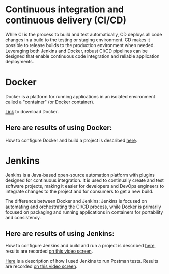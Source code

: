 # Continuous integration and continuous delivery (CI/CD)

While CI is the process to build and test automatically, CD deploys all code changes in a build to the testing or staging environment. CD makes it possible to release builds to the production environment when needed. 
Leveraging both Jenkins and Docker, robust CI/CD pipelines can be designed that enable continuous code integration and reliable application deployments.

# Docker

Docker is a platform for running applications in an isolated environment called a "container" (or Docker container).

<a href="https://www.docker.com" target="_blank">Link</a> to download Docker.

## Here are results of using Docker:

How to configure Docker and build a project is described <a href="https://github.com/DariaMartinovskaya/CI-CD-Docker-Jenkins/blob/main/Docker.md">here</a>.

# Jenkins

Jenkins is a Java-based open-source automation platform with plugins designed for continuous integration. It is used to continually create and test software projects, making it easier for developers and DevOps engineers to integrate changes to the project and for consumers to get a new build.

The difference between Docker and Jenkins: Jenkins is focused on automating and orchestrating the CI/CD process, while Docker is primarily focused on packaging and running applications in containers for portability and consistency.

## Here are results of using Jenkins:

How to configure Jenkins and build and run a project is described <a href="https://github.com/DariaMartinovskaya/CI-CD-Docker-Jenkins/blob/main/Jenkins.md">here</a>, results are recorded <a href="https://drive.google.com/file/d/1LvUxlKf24niCvR122s5SWmqK1NSoNgny/view">on this video screen</a>.

<a href="https://github.com/DariaMartinovskaya/CI-CD-Docker-Jenkins/blob/main/Postman_tests_with_Jenkins.md">Here</a> is a description of how I used Jenkins to run Postman tests. Results are recorded <a href="https://drive.google.com/file/d/1gRFwmx_Oup1Vi1T2RsQ3Pd-KQrySo91I/view">on this video screen</a>.
